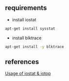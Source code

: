 ## requirements
- install iostat   
```bash
apt-get install sysstat
```  
- install blktrace
```bash
apt-get install -y blktrace  
```

## references 

[Usage of iostat & iotop](https://www.baeldung.com/linux/monitor-disk-io)

